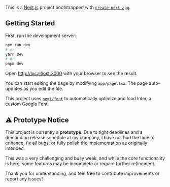 This is a [Next.js](https://nextjs.org/) project bootstrapped with [`create-next-app`](https://github.com/vercel/next.js/tree/canary/packages/create-next-app).

## Getting Started

First, run the development server:

```bash
npm run dev
# or
yarn dev
# or
pnpm dev
```

Open [http://localhost:3000](http://localhost:3000) with your browser to see the result.

You can start editing the page by modifying `app/page.tsx`. The page auto-updates as you edit the file.

This project uses [`next/font`](https://nextjs.org/docs/basic-features/font-optimization) to automatically optimize and load Inter, a custom Google Font.

## ⚠️ Prototype Notice

This project is currently a **prototype**. Due to tight deadlines and a demanding release schedule at my company, I have not had the time to enhance, fix all bugs, or fully polish the implementation as originally intended.

This was a very challenging and busy week, and while the core functionality is here, some features may be incomplete or require further refinement.

Thank you for understanding, and feel free to contribute improvements or report any issues!